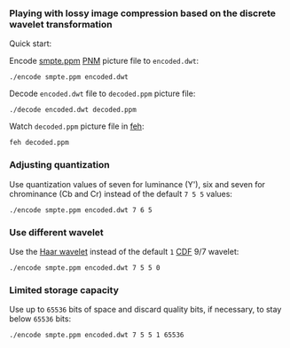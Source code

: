 ### Playing with lossy image compression based on the discrete wavelet transformation

Quick start:

Encode [smpte.ppm](smpte.ppm) [PNM](https://en.wikipedia.org/wiki/Netpbm) picture file to ```encoded.dwt```:

```
./encode smpte.ppm encoded.dwt
```

Decode ```encoded.dwt``` file to ```decoded.ppm``` picture file:

```
./decode encoded.dwt decoded.ppm
```

Watch ```decoded.ppm``` picture file in [feh](https://feh.finalrewind.org/):

```
feh decoded.ppm
```

### Adjusting quantization

Use quantization values of seven for luminance (Y'), six and seven for chrominance (Cb and Cr) instead of the default ```7 5 5``` values:

```
./encode smpte.ppm encoded.dwt 7 6 5
```

### Use different wavelet

Use the [Haar wavelet](https://en.wikipedia.org/wiki/Haar_wavelet) instead of the default ```1``` [CDF](https://en.wikipedia.org/wiki/Cohen%E2%80%93Daubechies%E2%80%93Feauveau_wavelet) 9/7 wavelet:

```
./encode smpte.ppm encoded.dwt 7 5 5 0
```

### Limited storage capacity

Use up to ```65536``` bits of space and discard quality bits, if necessary, to stay below ```65536``` bits:

```
./encode smpte.ppm encoded.dwt 7 5 5 1 65536
```

